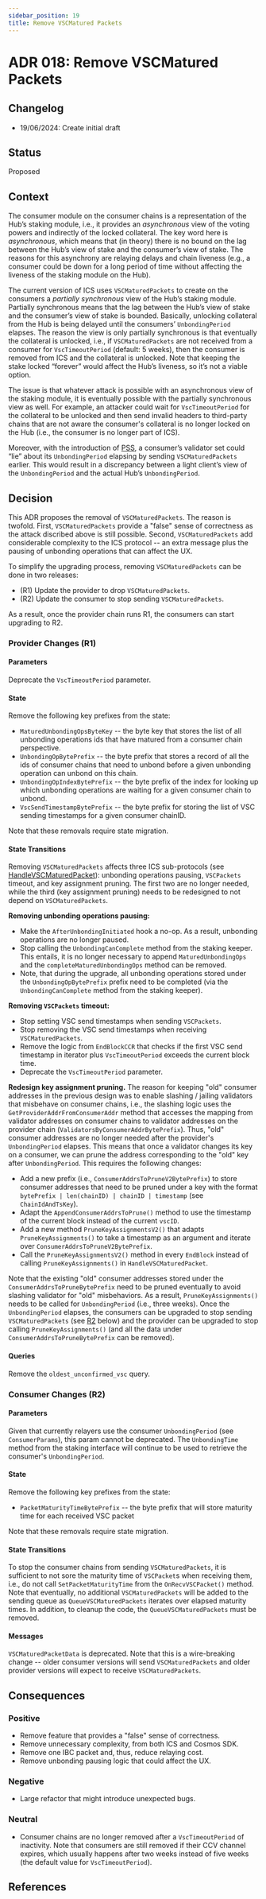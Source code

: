 ```yaml
---
sidebar_position: 19
title: Remove VSCMatured Packets
---
```

# ADR 018: Remove VSCMatured Packets

## Changelog
* 19/06/2024: Create initial draft

## Status

Proposed

## Context

The consumer module on the consumer chains is a representation of the Hub’s staking module, i.e., it provides an _asynchronous_ view of the voting powers and indirectly of the locked collateral. 
The key word here is _asynchronous_, which means that (in theory) there is no bound on the lag between the Hub’s view of stake and the consumer’s view of stake. 
The reasons for this asynchrony are relaying delays and chain liveness (e.g., a consumer could be down for a long period of time without affecting the liveness of the staking module on the Hub). 

The current version of ICS uses `VSCMaturedPackets` to create on the consumers a _partially synchronous_ view of the Hub’s staking module. 
Partially synchronous means that the lag between the Hub’s view of stake and the consumer’s view of stake is bounded. 
Basically, unlocking collateral from the Hub is being delayed until the consumers’ `UnbondingPeriod` elapses. 
The reason the view is only partially synchronous is that eventually the collateral is unlocked, i.e., if `VSCMaturedPackets` are not received from a consumer for `VscTimeoutPeriod` (default: 5 weeks), then the consumer is removed from ICS and the collateral is unlocked. 
Note that keeping the stake locked “forever” would affect the Hub’s liveness, so it’s not a viable option. 

The issue is that whatever attack is possible with an asynchronous view of the staking module, it is eventually possible with the partially synchronous view as well. 
For example, an attacker could wait for `VscTimeoutPeriod` for the collateral to be unlocked and then send invalid headers to third-party chains that are not aware the consumer's collateral is no longer locked on the Hub (i.e., the consumer is no longer part of ICS). 

Moreover, with the introduction of [PSS](./adr-015-partial-set-security.md), a consumer’s validator set could “lie” about its `UnbondingPeriod` elapsing by sending `VSCMaturedPackets` earlier. 
This would result in a discrepancy between a light client’s view of the `UnbondingPeriod` and the actual Hub’s `UnbondingPeriod`.

## Decision

This ADR proposes the removal of `VSCMaturedPackets`. The reason is twofold. 
First, `VSCMaturedPackets` provide a "false" sense of correctness as the attack discribed above is still possible.
Second, `VSCMaturedPackets` add considerable complexity to the ICS protocol -- an extra message plus the pausing of unbonding operations that can affect the UX.

To simplify the upgrading process, removing `VSCMaturedPackets` can be done in two releases:

* (R1) Update the provider to drop `VSCMaturedPackets`. 
* (R2) Update the consumer to stop sending `VSCMaturedPackets`. 

As a result, once the provider chain runs R1, the consumers can start upgrading to R2.

### Provider Changes (R1)

#### Parameters

Deprecate the `VscTimeoutPeriod` parameter. 

#### State

Remove the following key prefixes from the state:

- `MaturedUnbondingOpsByteKey` -- the byte key that stores the list of all unbonding operations ids that have matured from a consumer chain perspective.
- `UnbondingOpBytePrefix` -- the byte prefix that stores a record of all the ids of consumer chains that need to unbond before a given unbonding operation can unbond on this chain.
- `UnbondingOpIndexBytePrefix` -- the byte prefix of the index for looking up which unbonding operations are waiting for a given consumer chain to unbond.
- `VscSendTimestampBytePrefix` -- the byte prefix for storing the list of VSC sending timestamps for a given consumer chainID.

Note that these removals require state migration. 

#### State Transitions

Removing `VSCMaturedPackets` affects three ICS sub-protocols (see [HandleVSCMaturedPacket](https://github.com/cosmos/interchain-security/blob/v4.2.0/x/ccv/provider/keeper/relay.go#L51)): unbonding operations pausing, `VSCPackets` timeout, and key assignment pruning. 
The first two are no longer needed, while the third (key assignment pruning) needs to be redesigned to not depend on `VSCMaturedPackets`. 

**Removing unbonding operations pausing:** 

- Make the `AfterUnbondingInitiated` hook a no-op. As a result, unbonding operations are no longer paused. 
- Stop calling the `UnbondingCanComplete` method from the staking keeper. This entails, it is no longer necessary to append `MaturedUnbondingOps` and the `completeMaturedUnbondingOps` method can be removed. 
- Note, that during the upgrade, all unbonding operations stored under the `UnbondingOpBytePrefix` prefix need to be completed (via the `UnbondingCanComplete` method from the staking keeper). 

**Removing `VSCPackets` timeout:**

- Stop setting VSC send timestamps when sending `VSCPackets`.
- Stop removing the VSC send timestamps when receiving `VSCMaturedPackets`.
- Remove the logic from `EndBlockCCR` that checks if the first VSC send timestamp in iterator plus `VscTimeoutPeriod` exceeds the current block time.
- Deprecate the `VscTimeoutPeriod` parameter. 

**Redesign key assignment pruning.** The reason for keeping "old" consumer addresses in the previous design was to enable slashing / jailing validators that misbehave on consumer chains, 
i.e., the slashing logic uses the `GetProviderAddrFromConsumerAddr` method that accesses the mapping from validator addresses on consumer chains to validator addresses on the provider chain (`ValidatorsByConsumerAddrBytePrefix`).
Thus, "old" consumer addresses are no longer needed after the provider's `UnbondingPeriod` elapses. 
This means that once a validator changes its key on a consumer, we can prune the address corresponding to the "old" key after `UnbondingPeriod`. 
This requires the following changes:

- Add a new prefix (i.e., `ConsumerAddrsToPruneV2BytePrefix`) to store consumer addresses that need to be pruned under a key with the format `bytePrefix | len(chainID) | chainID | timestamp` (see `ChainIdAndTsKey`).
- Adapt the `AppendConsumerAddrsToPrune()` method to use the timestamp of the current block instead of the current `vscID`.
- Add a new method `PruneKeyAssignmentsV2()` that adapts `PruneKeyAssignments()` to take a timestamp as an argument and iterate over `ConsumerAddrsToPruneV2BytePrefix`.
- Call the `PruneKeyAssignmentsV2()` method in every `EndBlock` instead of calling `PruneKeyAssignments()` in `HandleVSCMaturedPacket`. 

Note that the existing "old" consumer addresses stored under the `ConsumerAddrsToPruneBytePrefix` need to be pruned eventually to avoid slashing validator for "old" misbehaviors. 
As a result, `PruneKeyAssignments()` needs to be called for `UnbondingPeriod` (i.e., three weeks). 
Once the `UnbondingPeriod` elapses, the consumers can be upgraded to stop sending `VSCMaturedPackets` (see [R2](#consumer-changes-r2) below) and the provider can be upgraded to stop calling `PruneKeyAssignments()` (and all the data under `ConsumerAddrsToPruneBytePrefix` can be removed).

#### Queries

Remove the `oldest_unconfirmed_vsc` query. 

### Consumer Changes (R2)

#### Parameters

Given that currently relayers use the consumer `UnbondingPeriod` (see `ConsumerParams`), this param cannot be deprecated. 
The `UnbondingTime` method from the staking interface will continue to be used to retrieve the consumer's `UnbondingPeriod`.

#### State

Remove the following key prefixes from the state:

- `PacketMaturityTimeBytePrefix` -- the byte prefix that will store maturity time for each received VSC packet

Note that these removals require state migration. 

#### State Transitions

To stop the consumer chains from sending `VSCMaturedPackets`, it is sufficient to not sore the maturity time of `VSCPacket`s when receiving them, i.e., do not call `SetPacketMaturityTime` from the `OnRecvVSCPacket()` method. 
Note that eventually, no additional `VSCMaturedPackets` will be added to the sending queue as `QueueVSCMaturedPackets` iterates over elapsed maturity times. 
In addition, to cleanup the code, the `QueueVSCMaturedPackets` must be removed. 

#### Messages

`VSCMaturedPacketData` is deprecated. 
Note that this is a wire-breaking change -- older consumer versions will send `VSCMaturedPackets` and older provider versions will expect to receive `VSCMaturedPackets`. 

## Consequences

### Positive

- Remove feature that provides a "false" sense of correctness.
- Remove unnecessary complexity, from both ICS and Cosmos SDK. 
- Remove one IBC packet and, thus, reduce relaying cost. 
- Remove unbonding pausing logic that could affect the UX.

### Negative

- Large refactor that might introduce unexpected bugs. 

### Neutral

- Consumer chains are no longer removed after a `VscTimeoutPeriod` of inactivity. 
  Note that consumers are still removed if their CCV channel expires, which usually happens after two weeks instead of five weeks (the default value for `VscTimeoutPeriod`). 

## References



